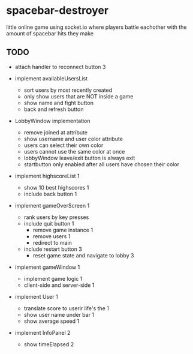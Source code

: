 # spacebar-destroyer

little online game using socket.io where players battle eachother with the amount of spacebar hits they make

## TODO

- attach handler to reconnect button 3

- implement availableUsersList
  - sort users by most recently created
  - only show users that are NOT inside a game
  - show name and fight button
  - back and refresh button

- LobbyWindow implementation
  - remove joined at attribute
  - show username and user color attribute
  - users can select their own color
  - users cannot use the same color at once
  - lobbyWindow leave/exit button is always exit
  - startbutton only enabled after all users have chosen their color

- implement highscoreList 1
  - show 10 best highscores 1
  - include back button 1

- implement gameOverScreen 1
  - rank users by key presses
  - include quit button 1
    - remove game instance 1
    - remove users 1
    - redirect to main
  - include restart button 3
    - reset game state and navigate to lobby 3

- implement gameWindow 1
  - implement game logic 1
  - client-side and server-side 1

- implement User 1
  - translate score to userir life's the 1
  - show user name under bar 1
  - show average speed 1

- implement InfoPanel 2
  - show timeElapsed 2